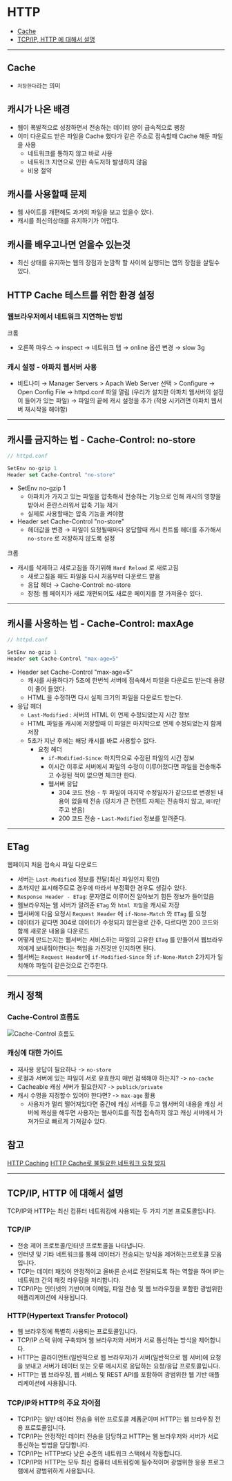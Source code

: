 # HTTP

- [Cache](#cache)
- [TCP/IP, HTTP 에 대해서 설명](#tcpip-http-에-대해서-설명)

---

## Cache

- `저장한다`라는 의미

## 캐시가 나온 배경

- 웹이 폭발적으로 성장하면서 전송하는 데이터 양이 급속적으로 팽창
- 이미 다운로드 받은 파일을 Cache 했다가 같은 주소로 접속할때 Cache 해둔 파일을 사용
  - 네트워크를 통하지 않고 바로 사용
  - 네트워크 지연으로 인한 속도저하 발생하지 않음
  - 비용 절약

## 캐시를 사용할때 문제

- 웹 사이트를 개편해도 과거의 파일을 보고 있을수 있다.
- 캐시를 최신의상태를 유지하기가 어렵다.

## 캐시를 배우고나면 얻을수 있는것

- 최신 상태를 유지하는 웹의 장점과 눈깜짝 할 사이에 실행되는 앱의 장점을 살릴수 있다.

## HTTP Cache 테스트를 위한 환경 설정

### 웹브라우저에서 네트워크 지연하는 방법

크롬

- 오른쪽 마우스 → inspect → 네트워크 탭 → online 옵션 변경 → slow 3g

### 캐시 설정 - 아파치 웹서버 사용

- 비트나미 → Manager Servers > Apach Web Server 선택 > Configure → Open Config File → httpd.conf 파일 열림 (우리가 설치한 아파치 웹서버의 설정이 들어가 있는 파일) → 파일의 끝에 캐시 설정을 추가 (적용 시키려면 아파치 웹서버 재시작을 해야함)

---

## 캐시를 금지하는 법 - Cache-Control: no-store

```jsx
// httpd.conf

SetEnv no-gzip 1
Header set Cache-Control "no-store"
```

- SetEnv no-gzip 1
  - 아파치가 가지고 있는 파일을 압축해서 전송하는 기능으로 인해 캐시의 영향을 받아서 혼란스러워서 압축 기능 제거
  - 실제로 사용할때는 압축 기능을 켜야함
- Header set Cache-Control "no-store"
  - 헤더값을 변경 → 파일이 요청될때마다 응답할때 캐시 컨트롤 헤더를 추가해서 `no-store` 로 저장하지 않도록 설정

크롬

- 캐시를 삭제하고 새로고침을 하기위해 `Hard Reload` 로 새로고침
  - 새로고침을 해도 파일을 다시 처음부터 다운로드 받음
  - 응답 헤더 → Cache-Control: no-store
  - 장점: 웹 페이지가 새로 개편되어도 새로운 페이지를 잘 가져올수 있다.

---

## 캐시를 사용하는 법 - Cache-Control: maxAge

```jsx
// httpd.conf

SetEnv no-gzip 1
Header set Cache-Control "max-age=5"
```

- Header set Cache-Control "max-age=5"
  - 캐시를 사용하다가 5초에 한번씩 서버에 접속해서 파일을 다운로드 받는데 용량이 줄어 들었다.
  - HTML 을 수정하면 다시 실제 크기의 파일을 다운로드 받는다.
- 응답 헤더
  - `Last-Modified` : 서버의 HTML 이 언제 수정되었는지 시간 정보
  - HTML 파일을 캐시에 저장할때 이 파일은 마지막으로 언제 수정되었는지 함께 저장
  - 5초가 지난 후에는 해당 캐시를 바로 사용할수 없다.
    - 요청 헤더
      - `if-Modified-Since`: 마지막으로 수정된 파일의 시간 정보
      - 이시간 이후로 서버에서 파일의 수정이 이루어졌다면 파일을 전송해주고 수정된 적이 없으면 체크만 한다.
      - 웹서버 응답
        - 304 코드 전송 - 두 파일이 마지막 수정일자가 같으므로 변경된 내용이 없을때 전송 (덩치가 큰 컨텐트 자체는 전송하지 않고, `헤더`만 주고 받음)
        - 200 코드 전송 - `Last-Modified`  정보를 알려준다.

---

## ETag

웹페이지 처음 접속시 파일 다운로드

- 서버는 `Last-Modified` 정보를 전달(최신 파일인지 확인)
- 초까지만 표시해주므로 경우에 따라서 부정확한 경우도 생길수 있다.
- `Response Header - ETag`: 문자열로 이루어진 알아보기 힘든 정보가 들어있음
- 웹브라우저는 웹 서버가 알려준 `ETag` 와 `html 파일`을 캐시로 저장
- 웹서버에 다음 요청시 `Request Header` 에 `if-None-Match` 와 `ETag` 를 요청
- 데이터가 같다면 304로 데이터가 수정되지 않은걸로 간주, 다르다면 200 코드와 함께 새로운 내용을 다운로드
- 어떻게 만드는지는 웹서버는 서비스하는 파일의 고유한 `ETag` 를 만들어서 웹브라우저에게 보내줘야한다는 책임을 가진것만 인지하면 된다.
- 웹서버는 `Request Header`에 `if-Modified-Since` 와 `if-None-Match` 2가지가 일치해야 파일이 같은것으로 간주한다.

---

## 캐시 정책

### Cache-Control 흐름도

![Cache-Control 흐름도](./images/cache-control.png)

### 캐싱에 대한 가이드

- 재사용 응답이 필요하나 -> `no-store`
- 로컬과 서버에 있는 파일이 서로 유효한지 매번 검색해야 하는지? -> `no-cache`
- Cacheable 캐싱 서버가 필요한지? -> `publick/private`
- 캐시 수명을 지정할수 있어야 한다면? -> `max-age` 활용
  - 사용자가 멀리 떨어져있다면 중간에 캐싱 서버를 두고 웹서버의 내용을 캐싱 서버에 캐싱을 해두면 사용자는 웹사이트를 직접 접속하지 않고 캐싱 서버에서 가져가므로 빠르게 가져갈수 있다.


## 참고

[HTTP Caching](https://developers.google.com/web/fundamentals/performance/get-started/httpcaching-6?hl=fr)
[HTTP Cache로 불필요한 네트워크 요청 방지](https://web.dev/http-cache/#defining-optimal-cache-control-policy)

---

## TCP/IP, HTTP 에 대해서 설명

TCP/IP와 HTTP는 최신 컴퓨터 네트워킹에 사용되는 두 가지 기본 프로토콜입니다.

### TCP/IP

- 전송 제어 프로토콜/인터넷 프로토콜을 나타냅니다.
- 인터넷 및 기타 네트워크를 통해 데이터가 전송되는 방식을 제어하는 ​​프로토콜 모음입니다.
- TCP는 데이터 패킷이 안정적이고 올바른 순서로 전달되도록 하는 역할을 하며 IP는 네트워크 간의 패킷 라우팅을 처리합니다.
- TCP/IP는 인터넷의 기반이며 이메일, 파일 전송 및 웹 브라우징을 포함한 광범위한 애플리케이션에 사용됩니다.

### HTTP(Hypertext Transfer Protocol)

- 웹 브라우징에 특별히 사용되는 프로토콜입니다.
- TCP/IP 스택 위에 구축되며 웹 브라우저와 서버가 서로 통신하는 방식을 제어합니다.
- HTTP는 클라이언트(일반적으로 웹 브라우저)가 서버(일반적으로 웹 서버)에 요청을 보내고 서버가 데이터 또는 오류 메시지로 응답하는 요청/응답 프로토콜입니다.
- HTTP는 웹 브라우징, 웹 서비스 및 REST API를 포함하여 광범위한 웹 기반 애플리케이션에 사용됩니다.

### TCP/IP와 HTTP의 주요 차이점

- TCP/IP는 일반 데이터 전송을 위한 프로토콜 제품군이며 HTTP는 웹 브라우징 전용 프로토콜입니다.
- TCP/IP는 안정적인 데이터 전송을 담당하고 HTTP는 웹 브라우저와 서버가 서로 통신하는 방법을 담당합니다.
- TCP/IP는 HTTP보다 낮은 수준의 네트워크 스택에서 작동합니다.
- TCP/IP와 HTTP는 모두 최신 컴퓨터 네트워킹에 필수적이며 광범위한 응용 프로그램에서 광범위하게 사용됩니다.
